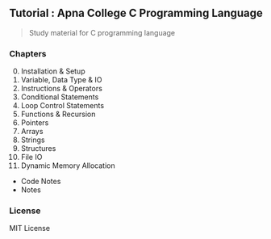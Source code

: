 ## Tutorial : Apna College C Programming Language

> Study material for C programming language

### Chapters

0. Installation & Setup
1. Variable, Data Type & IO
2. Instructions & Operators
3. Conditional Statements
4. Loop Control Statements
5. Functions & Recursion
6. Pointers
7. Arrays
8. Strings
9. Structures
10. File IO
11. Dynamic Memory Allocation

- Code Notes
- Notes

### License

MIT License
